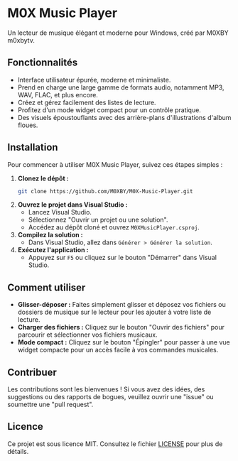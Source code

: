 # M0X Music Player

Un lecteur de musique élégant et moderne pour Windows, créé par M0XBY m0xbytv.

## Fonctionnalités

-   Interface utilisateur épurée, moderne et minimaliste.
-   Prend en charge une large gamme de formats audio, notamment MP3, WAV, FLAC, et plus encore.
-   Créez et gérez facilement des listes de lecture.
-   Profitez d'un mode widget compact pour un contrôle pratique.
-   Des visuels époustouflants avec des arrière-plans d'illustrations d'album floues.

## Installation

Pour commencer à utiliser M0X Music Player, suivez ces étapes simples :

1.  **Clonez le dépôt :**
    ```bash
    git clone https://github.com/M0XBY/M0X-Music-Player.git
    ```
2.  **Ouvrez le projet dans Visual Studio :**
    -   Lancez Visual Studio.
    -   Sélectionnez "Ouvrir un projet ou une solution".
    -   Accédez au dépôt cloné et ouvrez `M0XMusicPlayer.csproj`.
3.  **Compilez la solution :**
    -   Dans Visual Studio, allez dans `Générer > Générer la solution`.
4.  **Exécutez l'application :**
    -   Appuyez sur `F5` ou cliquez sur le bouton "Démarrer" dans Visual Studio.

## Comment utiliser

-   **Glisser-déposer :** Faites simplement glisser et déposez vos fichiers ou dossiers de musique sur le lecteur pour les ajouter à votre liste de lecture.
-   **Charger des fichiers :** Cliquez sur le bouton "Ouvrir des fichiers" pour parcourir et sélectionner vos fichiers musicaux.
-   **Mode compact :** Cliquez sur le bouton "Épingler" pour passer à une vue widget compacte pour un accès facile à vos commandes musicales.

## Contribuer

Les contributions sont les bienvenues ! Si vous avez des idées, des suggestions ou des rapports de bogues, veuillez ouvrir une "issue" ou soumettre une "pull request".

## Licence

Ce projet est sous licence MIT. Consultez le fichier [LICENSE](LICENSE) pour plus de détails.
